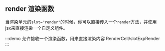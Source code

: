 ## render 渲染函数

当渲染单元的`slot="render"`的时候，你可以直接传入一个`render`方法，并使用jsx来直接渲染一个自定义组件。


:::demo 允许接收一个渲染函数，用来直接渲染内容
RenderCell/slotExpRender
:::